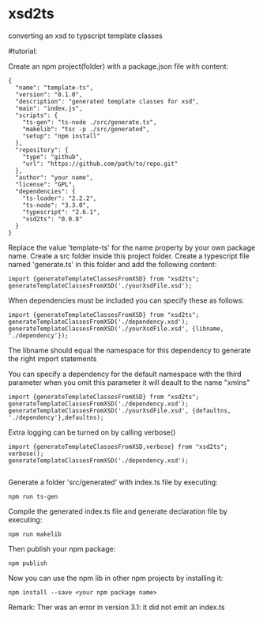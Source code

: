 # xsd2ts
converting an xsd to typscript template classes

#tutorial:

Create an npm project(folder) with a package.json file with content:
````
{
  "name": "template-ts",
  "version": "0.1.0",
  "description": "generated template classes for xsd",
  "main": "index.js",
  "scripts": {
    "ts-gen": "ts-node ./src/generate.ts",
    "makelib": "tsc -p ./src/generated",
    "setup": "npm install"
  },
  "repository": {
    "type": "github",
    "url": "https://github.com/path/to/repo.git"
  },
  "author": "your name",
  "license": "GPL",
  "dependencies": {
    "ts-loader": "2.2.2",
    "ts-node": "3.3.0",
    "typescript": "2.6.1",
    "xsd2ts": "0.0.8"
  }
}

````

Replace the value 'template-ts' for the name property 
by your own package name. 
Create a src folder inside this project folder.
Create a typescript file named 'generate.ts' in this folder 
and add the following content:

````
import {generateTemplateClassesFromXSD} from "xsd2ts";
generateTemplateClassesFromXSD('./yourXsdFile.xsd');

````
When dependencies must be included you can specify these as follows:
````
import {generateTemplateClassesFromXSD} from "xsd2ts";
generateTemplateClassesFromXSD('./dependency.xsd'); 
generateTemplateClassesFromXSD('./yourXsdFile.xsd', {libname, './dependency'});
````
The libname should equal the namespace for this dependency to generate the right import statements


You can specify a dependency for the default namespace with the third parameter
when you omit this parameter it will deault to the name "xmlns"
````
import {generateTemplateClassesFromXSD} from "xsd2ts";
generateTemplateClassesFromXSD('./dependency.xsd'); 
generateTemplateClassesFromXSD('./yourXsdFile.xsd', {defaultns, './dependency'},defaultns);
````
Extra logging can be turned on by calling verbose() 
 
 ````
 import {generateTemplateClassesFromXSD,verbose} from "xsd2ts";
 verbose();
 generateTemplateClassesFromXSD('./dependency.xsd');
  
 ````

Generate a folder 'src/generated' with index.ts file by executing:
    
    npm run ts-gen
  
Compile the generated index.ts file and generate declaration file by executing:
    
    npm run makelib 
    
Then publish your npm package:
  
    npm publish

Now you can use the npm lib in other npm projects by installing it:

    npm install --save <your npm package name>


Remark: Ther was an error in version 3.1: it did not emit an index.ts